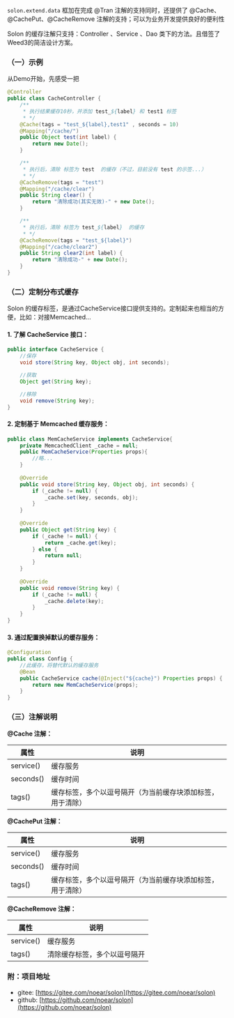 `solon.extend.data` 框加在完成 @Tran 注解的支持同时，还提供了 @Cache、@CachePut、@CacheRemove 注解的支持；可以为业务开发提供良好的便利性


Solon 的缓存注解只支持：Controller 、Service 、Dao 类下的方法。且借签了Weed3的简洁设计方案。

### （一）示例

从Demo开始，先感受一把

```java
@Controller
public class CacheController {
    /**
     * 执行结果缓存10秒，并添加 test_${label} 和 test1 标签
     * */
    @Cache(tags = "test_${label},test1" , seconds = 10)
    @Mapping("/cache/")
    public Object test(int label) {
        return new Date();
    }

    /**
     * 执行后，清除 标签为 test  的缓存（不过，目前没有 test 的示签...）
     * */
    @CacheRemove(tags = "test")
    @Mapping("/cache/clear")
    public String clear() {
        return "清除成功(其实无效)-" + new Date();
    }

    /**
     * 执行后，清除 标签为 test_${label}  的缓存
     * */
    @CacheRemove(tags = "test_${label}")
    @Mapping("/cache/clear2")
    public String clear2(int label) {
        return "清除成功-" + new Date();
    }
}
```

### （二）定制分布式缓存

Solon 的缓存标签，是通过CacheService接口提供支持的。定制起来也相当的方便，比如：对接Memcached...

#### 1. 了解 CacheService 接口：

```java
public interface CacheService {
    //保存
    void store(String key, Object obj, int seconds);

    //获取
    Object get(String key);

    //移除
    void remove(String key);
}
```

#### 2. 定制基于 Memcached 缓存服务：

```java
public class MemCacheService implements CacheService{
    private MemcachedClient _cache = null;
    public MemCacheService(Properties props){
        //略...
    }
  
    @Override
    public void store(String key, Object obj, int seconds) {
        if (_cache != null) {
            _cache.set(key, seconds, obj);
        }
    }
    
    @Override
    public Object get(String key) {
        if (_cache != null) {
            return _cache.get(key);
        } else {
            return null;
        }
    }
    
    @Override
    public void remove(String key) {
        if (_cache != null) {
            _cache.delete(key);
        }
    }
}
```

#### 3. 通过配置换掉默认的缓存服务：

```java
@Configuration
public class Config {
    //此缓存，将替代默认的缓存服务
    @Bean
    public CacheService cache(@Inject("${cache}") Properties props) {
        return new MemCacheService(props);
    }
}
```

### （三）注解说明

**@Cache 注解：**

| 属性 | 说明 | 
| -------- | -------- | 
| service()     | 缓存服务     | 
| seconds()     | 缓存时间     | 
| tags()     | 缓存标签，多个以逗号隔开（为当前缓存块添加标签，用于清除）     | 

**@CachePut 注解：**

| 属性 | 说明 | 
| -------- | -------- | 
| service()     | 缓存服务     | 
| seconds()     | 缓存时间     | 
| tags()     | 缓存标签，多个以逗号隔开（为当前缓存块添加标签，用于清除）     | 


**@CacheRemove 注解：**

| 属性 | 说明 | 
| -------- | -------- | 
| service()     | 缓存服务     | 
| tags()     | 清除缓存标签，多个以逗号隔开     | 


### 附：项目地址

* gitee:  [https://gitee.com/noear/solon](https://gitee.com/noear/solon)
* github:  [https://github.com/noear/solon](https://github.com/noear/solon)




